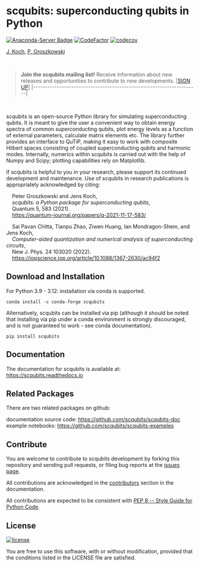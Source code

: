 scqubits: superconducting qubits in Python
===========================================

[![Anaconda-Server Badge](https://anaconda.org/conda-forge/scqubits/badges/downloads.svg)](https://anaconda.org/conda-forge/scqubits)
[![CodeFactor](https://www.codefactor.io/repository/github/scqubits/scqubits/badge)](https://www.codefactor.io/repository/github/scqubits/scqubits)
[![codecov](https://codecov.io/gh/scqubits/scqubits/branch/master/graph/badge.svg?token=PUBXSHF6HU)](https://codecov.io/gh/scqubits/scqubits)


[J. Koch](https://github.com/jkochNU), [P. Groszkowski](https://github.com/petergthatsme)

<br>

> **Join the scqubits mailing list!** Receive information about new releases
> and opportunities to contribute
> to new developments.
> |[SIGN UP](https://sites.northwestern.edu/koch/scqubits-news-sign-up/)|
> |---------------------------------------------------------------------|

<br>

scqubits is an open-source Python library for simulating superconducting qubits. It is meant to give the user
a convenient way to obtain energy spectra of common superconducting qubits, plot energy levels as a function of
external parameters, calculate matrix elements etc. The library further provides an interface to QuTiP, making it
easy to work with composite Hilbert spaces consisting of coupled superconducting qubits and harmonic modes.
Internally, numerics within scqubits is carried out with the help of Numpy and Scipy; plotting capabilities rely on
Matplotlib.

If scqubits is helpful to you in your research, please support its continued 
development and maintenance. Use of scqubits in research publications is 
appropriately acknowledged by citing:

&nbsp; &nbsp; Peter Groszkowski and Jens Koch,<br> 
&nbsp; &nbsp; *scqubits:  a Python package for superconducting qubits*,<br>
&nbsp; &nbsp; Quantum 5, 583 (2021).<br>
&nbsp; &nbsp; https://quantum-journal.org/papers/q-2021-11-17-583/

&nbsp; &nbsp; Sai Pavan Chitta, Tianpu Zhao, Ziwen Huang, Ian Mondragon-Shem, and Jens Koch,<br>
&nbsp; &nbsp; *Computer-aided quantization and numerical analysis of superconducting circuits*,<br>
&nbsp; &nbsp; New J. Phys. 24 103020 (2022).<br>
&nbsp; &nbsp; https://iopscience.iop.org/article/10.1088/1367-2630/ac94f2



Download and Installation
-------------------------

For Python 3.9 - 3.12: installation via conda is supported. 
```
conda install -c conda-forge scqubits
```

Alternatively, scqubits can be installed via pip (although it should be noted that installing via pip under a conda environment is strongly discouraged, and is not guaranteed to work - see conda documentation).
```
pip install scqubits
```



Documentation
-------------

The documentation for scqubits is available at: https://scqubits.readthedocs.io


Related Packages
----------------

There are two related packages on github:

documentation source code: https://github.com/scqubits/scqubits-doc   
example notebooks: https://github.com/scqubits/scqubits-examples  


Contribute
----------

You are welcome to contribute to scqubits development by forking this repository and sending pull requests, 
or filing bug reports at the
[issues page](https://github.com/scqubits/scqubits/issues).


All contributions are acknowledged in the
[contributors](https://scqubits.readthedocs.io/en/latest/contributors.html)
section in the documentation.

All contributions are expected to be consistent with [PEP 8 -- Style Guide for Python Code](https://www.python.org/dev/peps/pep-0008/).


License
-------
[![license](https://img.shields.io/badge/license-New%20BSD-blue.svg)](http://en.wikipedia.org/wiki/BSD_licenses#3-clause_license_.28.22Revised_BSD_License.22.2C_.22New_BSD_License.22.2C_or_.22Modified_BSD_License.22.29)

You are free to use this software, with or without modification, provided that the conditions listed in the LICENSE file are satisfied.
